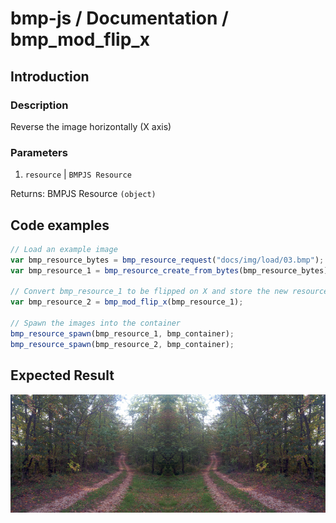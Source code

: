 # bmp-js / Documentation / bmp_mod_flip_x
## Introduction

### Description

Reverse the image horizontally (X axis)

### Parameters

1. `resource` | `BMPJS Resource`

Returns: BMPJS Resource `(object)`

## Code examples

```js
// Load an example image
var bmp_resource_bytes = bmp_resource_request("docs/img/load/03.bmp");
var bmp_resource_1 = bmp_resource_create_from_bytes(bmp_resource_bytes);

// Convert bmp_resource_1 to be flipped on X and store the new resource here
var bmp_resource_2 = bmp_mod_flip_x(bmp_resource_1);

// Spawn the images into the container
bmp_resource_spawn(bmp_resource_1, bmp_container);
bmp_resource_spawn(bmp_resource_2, bmp_container);
```

## Expected Result

![expected-result](./img/014.png)
